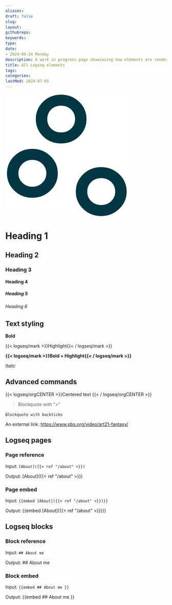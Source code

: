 ```yaml
---
aliases: 
draft: false
slug: 
layout: 
githubrepo: 
keywords: 
type: 
date:
- 2024-06-24 Monday
description: A work in progress page showcasing how elements are rendered from Logseq
title: All Logseq elements
tags:
categories:
lastMod: 2024-07-05
---
```

![logseq-elements.png](/assets/logseq-elements_1719436919750_0.png)

# Heading 1

## Heading 2

### Heading 3

#### Heading 4

##### Heading 5

###### Heading 6

## Text styling

**Bold**

{{< logseq/mark >}}Highlight{{< / logseq/mark >}}

**{{< logseq/mark >}}Bold + Highlight{{< / logseq/mark >}}**

*Italic*

## Advanced commands

{{< logseq/orgCENTER >}}Centered text
{{< / logseq/orgCENTER >}}

>Blockquote with ">"

`Blockquote with backticks`

An external link: https://www.pbs.org/video/art21-fantasy/

## Logseq pages

### Page reference

Input: `[About]({{< ref "/about" >}})`

Output: [About]({{< ref "/about" >}})

### Page embed

Input: `{{embed [About]({{< ref "/about" >}})}}`

Output: {{embed [About]({{< ref "/about" >}})}}

## Logseq blocks

### Block reference

Input: `## About me
`

Output: ## About me


### Block embed


Input: `{{embed ## About me
 }}`

Output: {{embed ## About me
 }}
